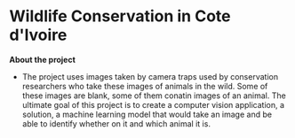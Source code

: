 # Wildlife Conservation in Cote d'Ivoire

**About the project**

- The project uses images taken by camera traps used by conservation researchers who take these images of animals in the wild. Some of these images are blank, some of them conatin images of an animal. The ultimate goal of this project is to create a computer vision application, a solution, a machine learning model that would take an image and be able to identify whether on it and which animal it is. 